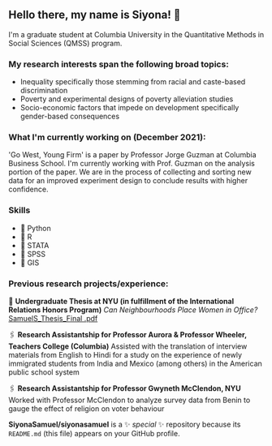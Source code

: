 ## Hello there, my name is Siyona! 👋 
I'm a graduate student at Columbia University in the Quantitative Methods in Social Sciences (QMSS) program. 

### My research interests span the following broad topics: 
- Inequality specifically those stemming from racial and caste-based discrimination
- Poverty and experimental designs of poverty alleviation studies
- Socio-economic factors that impede on development specifically gender-based consequences

### What I'm currently working on (December 2021): 
'Go West, Young Firm' is a paper by Professor Jorge Guzman at Columbia Business School. I'm currently working with Prof. Guzman on the analysis portion of the paper. We are in the process of collecting and sorting new data for an improved experiment design to conclude results with higher confidence. 

### Skills 
- 👾 Python
- 👾 R
- 👾 STATA
- 👾 SPSS
- 👾 GIS

### Previous research projects/experience: 
📎 __Undergraduate Thesis at NYU (in fulfillment of the International Relations Honors Program)__
*Can Neighbourhoods Place Women in Office?*
[SamuelS_Thesis_Final .pdf](https://github.com/SiyonaSamuel/siyonasamuel/files/7662771/SamuelS_Thesis_Final.pdf)

🖇 __Research Assistantship for Professor Aurora & Professor Wheeler, Teachers College (Columbia)__
Assisted with the translation of interview materials from English to Hindi for a study on the experience of newly immigrated students from India and Mexico (among others) in the American public school system

🖇 __Research Assistantship for Professor Gwyneth McClendon, NYU__
Worked with Professor McClendon to analyze survey data from Benin to gauge the effect of religion on voter behaviour






**SiyonaSamuel/siyonasamuel** is a ✨ _special_ ✨ repository because its `README.md` (this file) appears on your GitHub profile.

